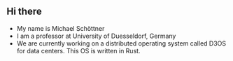 ## Hi there

- My name is Michael Schöttner
- I am a professor at University of Duesseldorf, Germany 
- We are currently working on a distributed operating system called D3OS for data centers. This OS is written in Rust.

<!--
**mschoett/mschoett** is a ✨ _special_ ✨ repository because its `README.md` (this file) appears on your GitHub profile.

Here are some ideas to get you started:

- 🔭 I’m currently working on ...
- 🌱 I’m currently learning ...
- 👯 I’m looking to collaborate on ...
- 🤔 I’m looking for help with ...
- 💬 Ask me about ...
- 📫 How to reach me: ...
- 😄 Pronouns: ...
- ⚡ Fun fact: ...
-->
